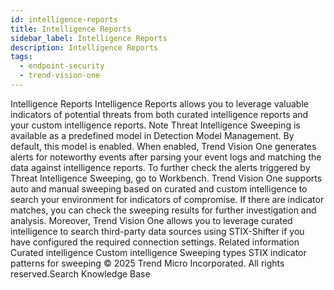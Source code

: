 ```yaml
---
id: intelligence-reports
title: Intelligence Reports
sidebar_label: Intelligence Reports
description: Intelligence Reports
tags:
  - endpoint-security
  - trend-vision-one
---
```


 Intelligence Reports Intelligence Reports allows you to leverage valuable indicators of potential threats from both curated intelligence reports and your custom intelligence reports. Note Threat Intelligence Sweeping is available as a predefined model in Detection Model Management. By default, this model is enabled. When enabled, Trend Vision One generates alerts for noteworthy events after parsing your event logs and matching the data against intelligence reports. To further check the alerts triggered by Threat Intelligence Sweeping, go to Workbench. Trend Vision One supports auto and manual sweeping based on curated and custom intelligence to search your environment for indicators of compromise. If there are indicator matches, you can check the sweeping results for further investigation and analysis. Moreover, Trend Vision One allows you to leverage curated intelligence to search third-party data sources using STIX-Shifter if you have configured the required connection settings. Related information Curated intelligence Custom intelligence Sweeping types STIX indicator patterns for sweeping © 2025 Trend Micro Incorporated. All rights reserved.Search Knowledge Base